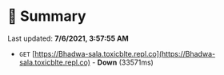 # 📖 Summary
Last updated: **7/6/2021, 3:57:55 AM**

- `GET` [https://Bhadwa-sala.toxicblte.repl.co](https://Bhadwa-sala.toxicblte.repl.co) - **Down** (33571ms)
